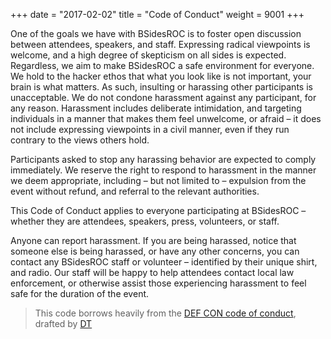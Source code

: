 +++
date = "2017-02-02"
title = "Code of Conduct"
weight = 9001
+++

One of the goals we have with BSidesROC is to foster open discussion between attendees, speakers, and staff. Expressing radical viewpoints is welcome, and a high degree of skepticism on all sides is expected. Regardless, we aim to make BSidesROC a safe environment for everyone. We hold to the hacker ethos that what you look like is not important, your brain is what matters. As such, insulting or harassing other participants is unacceptable. We do not condone harassment against any participant, for any reason. Harassment includes deliberate intimidation, and targeting individuals in a manner that makes them feel unwelcome, or afraid – it does not include expressing viewpoints in a civil manner, even if they run contrary to the views others hold.

Participants asked to stop any harassing behavior are expected to comply immediately. We reserve the right to respond to harassment in the manner we deem appropriate, including – but not limited to – expulsion from the event without refund, and referral to the relevant authorities.

This Code of Conduct applies to everyone participating at BSidesROC – whether they are attendees, speakers, press, volunteers, or staff.

Anyone can report harassment. If you are being harassed, notice that someone else is being harassed, or have any other concerns, you can contact any BSidesROC staff or volunteer – identified by their unique shirt, and radio. Our staff will be happy to help attendees contact local law enforcement, or otherwise assist those experiencing harassment to feel safe for the duration of the event.

> This code borrows heavily from the [DEF CON code of conduct](https://www.defcon.org/html/links/dc-code-of-conduct.html), drafted by [DT](https://twitter.com/thedarktangent)
